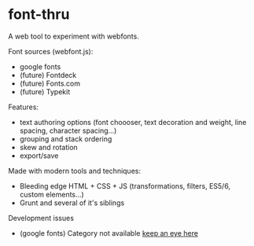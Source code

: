 font-thru
=========

A web tool to experiment with webfonts.

Font sources (webfont.js): 
- google fonts
- (future) Fontdeck
- (future) Fonts.com
- (future) Typekit

Features:  
- text authoring options (font choooser, text decoration and weight, line spacing, character spacing...)
- grouping and stack ordering
- skew and rotation
- export/save

Made with modern tools and techniques:
- Bleeding edge HTML + CSS + JS (transformations, filters, ES5/6, custom elements...)
- Grunt and several of it's siblings

Development issues
- (google fonts) Category not available [keep an eye here](https://code.google.com/p/googlefontdirectory/issues/detail?id=175)
